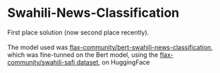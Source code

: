 # Swahili-News-Classification
First place solution (now second place recently). <br> <br>
The model used was [flax-community/bert-swahili-news-classification](flax-community/bert-swahili-news-classification), which was fine-tunned on the Bert model, using the [flax-community/swahili-safi dataset](flax-community/bert-base-uncased-swahili), on HuggingFace
